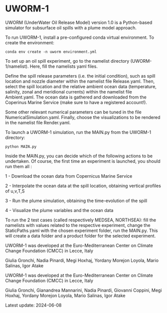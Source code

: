 # UWORM-1

UWORM (UnderWater Oil Release Model) version 1.0 is a Python-based simulator for subsurface oil spills with a plume model approach.

To run UWORM-1, install a pre-configured conda virtual environment. To create the environment:

    conda env create -n uworm environment.yml

To set up an oil spill experiment, go to the namelist directory (UWORM-1/namelist). Here, fill the namelists yaml files. 

Define the spill release parameters (i.e. the initial condition), such as spill location and nozzle diameter within the namelist file Release.yaml. 
Then, select the spill location and the relative ambient ocean data (temperature, salinity, zonal and meridional currents) within the namelist file Ambient.yaml. The ocean data is gathered and downloaded from the Coperinus Marine Service (make sure to have a registered account!). 

Some other relevant numerical parameters can be tuned in the file NumericalSimulation.yaml. 
Finally, choose the visualizations to be rendered in the namelist file Render.yaml.

To launch a UWORM-1 simulation, run the MAIN.py from the UWORM-1 directory:

    python MAIN.py

Inside the MAIN.py, you can decide which of the following actions to be undertaken. Of course, the first time an experiment is launched, you should run them all :

1 - Download the ocean data from Copernicus Marine Service

2 - Interpolate the ocean data at the spill location, obtaining vertical profiles of u,v,T,S

3 - Run the plume simulation, obtaining the time-evolution of the spill

4 - Visualize the plume variables and the ocean data

To run the 2 test cases (called respectively MEDSEA, NORTHSEA): fill the namelists with values related to the respective experiment, change the StaticPaths.yaml with the chosen experiment folder, run the MAIN.py. This will create a data folder and a product folder for the selected experiment.



UWORM-1 was developed at the Euro-Mediterranean Center on Climate Change Foundation (CMCC) in Lecce, Italy

Giulia Gronchi, Nadia Pinardi,
Megi Hoxhaj, Yordany Morejon Loyola, Mario Salinas, Igor Atake



UWORM-1 was developed at the Euro-Mediterranean Center on Climate Change Foundation (CMCC) in Lecce, Italy

Giulia Gronchi, Gianandrea Mannarini, Nadia Pinardi, Giovanni Coppini, 
Megi Hoxhaj, Yordany Morejon Loyola, Mario Salinas, Igor Atake

Latest update: 2024-06-08
